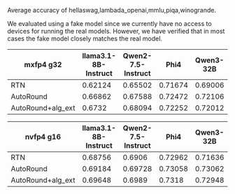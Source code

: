 Average accuracy of hellaswag,lambada_openai,mmlu,piqa,winogrande.

We evaluated using a fake model since we currently have no access to devices for running the real models. However, we have verified that in most cases the fake model closely matches the real model.

| mxfp4 g32         | llama3.1-8B-Instruct | Qwen2-7.5-Instruct | Phi4    | Qwen3-32B |
|-------------------|----------------------|--------------------|---------|-----------|
| RTN               | 0.62124              | 0.65502            | 0.71674 | 0.69006   |
| AutoRound         | 0.66862              | 0.67588            | 0.72472 | 0.72106   |
| AutoRound+alg_ext | 0.6732               | 0.68094            | 0.72252 | 0.72012   |

| nvfp4  g16        | llama3.1-8B-Instruct | Qwen2-7.5-Instruct | Phi4    | Qwen3-32B |
|-------------------|----------------------|--------------------|---------|-----------|
| RTN               | 0.68756              | 0.6906             | 0.72962 | 0.71636   |
| AutoRound         | 0.69184              | 0.69728            | 0.73058 | 0.73062   |
| AutoRound+alg_ext | 0.69648              | 0.6989             | 0.7318  | 0.72948    |